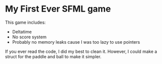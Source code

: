 # My First Ever SFML game
This game includes:
* Deltatime
* No score system
* Probably no memory leaks cause I was too lazy to use pointers


If you ever read the code, I did my best to clean it. However, I could make a struct for the paddle and ball to make it simpler.
